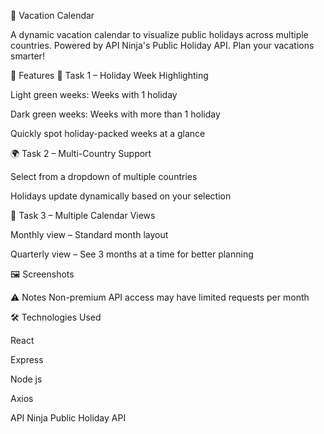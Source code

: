 🌴 Vacation Calendar 

A dynamic vacation calendar to visualize public holidays across multiple countries. Powered by API Ninja's Public Holiday API. Plan your vacations smarter!

🚀 Features
🎨 Task 1 – Holiday Week Highlighting

Light green weeks: Weeks with 1 holiday

Dark green weeks: Weeks with more than 1 holiday

Quickly spot holiday-packed weeks at a glance

🌍 Task 2 – Multi-Country Support

Select from a dropdown of multiple countries

Holidays update dynamically based on your selection

📅 Task 3 – Multiple Calendar Views

Monthly view – Standard month layout

Quarterly view – See 3 months at a time for better planning

🖼 Screenshots


⚠️ Notes Non-premium API access may have limited requests per month



🛠 Technologies Used

React

Express 

Node js

Axios

API Ninja Public Holiday API
